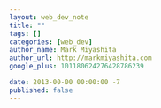 ```yaml
---
layout: web_dev_note
title: ""
tags: []
categories: [web_dev]
author_name: Mark Miyashita
author_url: http://markmiyashita.com
google_plus: 101180624276428786239

date: 2013-00-00 00:00:00 -7
published: false
---
```


